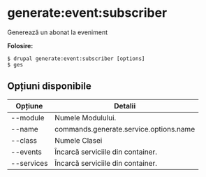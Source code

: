 # generate:event:subscriber
Generează un abonat la eveniment

**Folosire:**
```
$ drupal generate:event:subscriber [options] 
$ ges  
```

## Opțiuni disponibile
Opțiune | Detalii
-------|-------------
--module | Numele Modulului.
--name | commands.generate.service.options.name
--class | Numele Clasei
--events | Încarcă serviciile din container.
--services | Încarcă serviciile din container.

